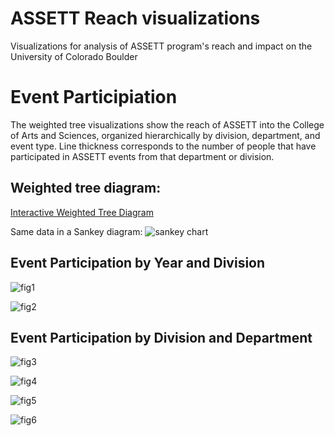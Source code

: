 # ASSETT Reach visualizations
Visualizations for analysis of ASSETT program's reach and impact on the University of Colorado Boulder

# Event Participiation

The weighted tree visualizations show the reach of ASSETT into the College of Arts and Sciences, organized hierarchically by division, department, and event type. Line thickness corresponds to the number of people that have participated in ASSETT events from that department or division.

## Weighted tree diagram:
[Interactive Weighted Tree Diagram](https://jmfoster.github.io/reach/docs/weightedtree_assett.html)

Same data in a Sankey diagram:
![sankey chart](https://github.com/jmfoster/reach/blob/master/figures/reach_sankey.svg)

## Event Participation by Year and Division

![fig1](https://github.com/jmfoster/reach/blob/master/figures/division_event_participation_by_year.png)

![fig2](https://github.com/jmfoster/reach/blob/master/figures/event_participation_by_year.png)


## Event Participation by Division and Department

![fig3](https://github.com/jmfoster/reach/blob/master/figures/Arts%20and%20Humanities_participation_by_dept.png)

![fig4](https://github.com/jmfoster/reach/blob/master/figures/Natural%20Sciences_participation_by_dept.png)

![fig5](https://github.com/jmfoster/reach/blob/master/figures/Social%20Sciences_participation_by_dept.png)

![fig6](https://github.com/jmfoster/reach/blob/master/figures/Other_participation_by_dept.png)

